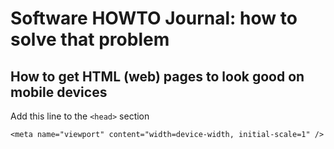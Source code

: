 # Software HOWTO Journal: how to solve that problem


## How to get HTML (web) pages to look good on mobile devices

Add this line to the `<head>` section 

```
<meta name="viewport" content="width=device-width, initial-scale=1" />
```

